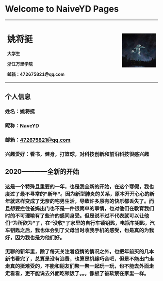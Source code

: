 # Welcome to NaiveYD Pages
<table border="0">
  <tr>
    <td width="75%">
      <h1>姚将挺</h1>
      <p><b>大学生</b></p>
      <p><b>浙江万里学院</b></p>
      <p><b>邮箱：472675821@qq.com</b></p>
    </td>
    <td width="25%">
      <img src="/1579258216317.jpeg" width="100%"> 
    </td>
  </tr>
</table>

## 个人信息
### 姓名：姚将挺
### 昵称：NaveYD
### 邮箱：472675821@qq.com
### 兴趣爱好：看书，健身，打篮球，对科技创新和前沿科技很感兴趣

## 2020————全新的开始
### 这是一个特殊且重要的一年，也是我全新的开始，在这个寒假，我也度过了最不寻常的"新年"。因为新型肺炎的关系，原本开开心心的新年就这样变成了无奈的宅男生活，导致许多原有的快乐都丢失了。而且想要拦住爸妈出门也不是一件很简单的事情，也对他们在教育我们时的不可理喻有了些许的感同身受。但是说不过不代表就可以让他们“为所欲为”了，在“没收”了家里的自行车锁钥匙，电瓶车钥匙，汽车钥匙之后，我也体会到了父母当时收我手机的感受，也是真的为我好，因为我也是为他们好。
### 无聊的新年里，除了每天关注着疫情的情况之外，也把年前买的几本新书看完了，总算是没有浪费，也算是机缘巧合吧，但是不能出门走走真的挺难受的，不能和朋友们聚一聚一起玩一玩，也不能去外面走走看看，更不能说去外面吃顿饭了。。。像极了被软禁在家里一样。
